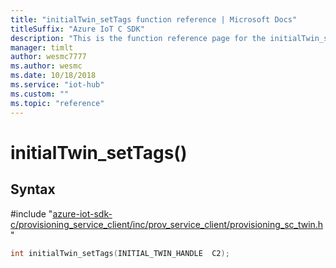 ```yaml
---                             
title: "initialTwin_setTags function reference | Microsoft Docs" 
titleSuffix: "Azure IoT C SDK"            
description: "This is the function reference page for the initialTwin_setTags() function in the Azure IoT C SDK. This SDK is used with Azure IoT Hub and Azure IoT Hub Device Provisioning Service"            
manager: timlt                 
author: wesmc7777              
ms.author: wesmc               
ms.date: 10/18/2018                    
ms.service: "iot-hub"             
ms.custom: ""                
ms.topic: "reference"        
---                            
```


# initialTwin_setTags()

## Syntax

\#include "[azure-iot-sdk-c/provisioning_service_client/inc/prov_service_client/provisioning_sc_twin.h](../provisioning-sc-twin-h.md)"  
```C
int initialTwin_setTags(INITIAL_TWIN_HANDLE  C2);
```

